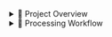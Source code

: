 <details>

<summary>📌 Project Overview</summary>
<br>

This project focuses on HR data from a large organization, containing details such as age, job role, satisfaction level, income, overtime, and attrition status.

The dataset is available in the **Data folder** as **WA_Fn-UseC_-HR-Employee-Attrition.csv**<br>
👉 [Original Source](https://www.kaggle.com/datasets/pavansubhasht/ibm-hr-analytics-attrition-dataset)

**Goal:**
Understand the key drivers of job satisfaction and employee attrition to develop effective retention and performance strategies.

**Business Questions:**<br>
  ✔ Which demographic factors are linked to higher attrition risk?<br>
  ✔ Is there a measurable relationship between job satisfaction and attrition?<br>
  ✔ What are the primary factors influencing employee performance? 

</details>

<details>

<summary>🔄 Processing Workflow</summary>
<br>

This project follows a structured pipeline to ensure clean, reliable, and actionable data:  

1. **Power Query (Data Cleaning & Transformation)**  
   ✔ Import raw CSV files from multiple sources  
   ✔ Handle missing values, normalize formats (dates, categories)  
   ✔ Merge tables to create a single clean dataset  

2. **SQL (Database Modeling & Query Optimization)**  
   ✔ Design normalized schema to store data  
   ✔ Write optimized queries for aggregations and joins  
   ✔ Prepare data subsets for reporting and analysis  

3. **Excel (Validation & Pre-Analysis)**  
   ✔ Validate cleaned data using pivot tables  
   ✔ Perform initial descriptive analytics  
   ✔ Check consistency before BI integration  

4. **Power BI (Visualization & Dashboarding)**  
   ✔ Build **interactive dashboards** with KPIs  
   ✔ Integrate **live queries** for real-time decision-making  
   ✔ Create filters for customer segments, regions, and product categories

</details>